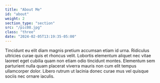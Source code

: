 ```yaml
---
title: "About Me"
id: "about"
weight: 2
section_type: "section"
src: "/pic08.jpg"
class: "three"
date: "2024-02-05T13:19:35-05:00"
---
```


Tincidunt eu elit diam magnis pretium accumsan etiam id urna. Ridiculus ultricies curae quis et rhoncus velit. Lobortis elementum aliquet nec vitae laoreet eget cubilia quam non etiam odio tincidunt montes. Elementum sem parturient nulla quam placerat viverra mauris non cum elit tempus ullamcorper dolor. Libero rutrum ut lacinia donec curae mus vel quisque sociis nec ornare iaculis.
